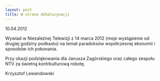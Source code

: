 ```yaml
---
layout: post
title: W strone dehalucynacji
---
```


<!--104-->
<p>10.04.2012</p>
<p>Wywiad w Niezależnej Telewizji z 14 marca 2012 (moje wystąpienie od drugiej godziny podkastu) na temat paradoksów współczesnej ekonomii i sposobów ich pokonania.</p>
<p>Przy okazji podziękowania dla Janusza Zagórskiego oraz całego zespołu NTV za świetną kontrkulturową robotę.</p>
<p>Krzysztof Lewandowski</p>